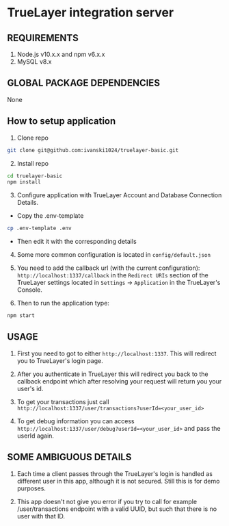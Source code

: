 # TrueLayer integration server

## REQUIREMENTS

1. Node.js v10.x.x and npm v6.x.x
2. MySQL v8.x 

## GLOBAL PACKAGE DEPENDENCIES

None

## How to setup application

1. Clone repo
```sh
git clone git@github.com:ivanski1024/truelayer-basic.git
```

2. Install repo

```sh
cd truelayer-basic
npm install
```

3. Configure application with TrueLayer Account and Database Connection Details. 

- Copy the .env-template 
```bash
cp .env-template .env
```

- Then edit it with the corresponding details

4. Some more common configuration is located in `config/default.json` 

5. You need to add the callback url (with the current configuration): `http://localhost:1337/callback` in the `Redirect URIs` section of the TrueLayer settings located in `Settings` -> `Application` in the TrueLayer's Console.

5. Then to run the application type:
```sh
npm start
```


## USAGE

1. First you need to got to either `http://localhost:1337`. This will redirect you to TrueLayer's login page.

2. After you authenticate in TrueLayer this will redirect you back to the callback endpoint which after resolving your request will return you your user's id. 

3. To get your transactions just call `http://localhost:1337/user/transactions?userId=<your_user_id>`

4. To get debug information you can access `http://localhost:1337/user/debug?userId=<your_user_id>` and pass the userId again.


## SOME AMBIGUOUS DETAILS

1. Each time a client passes through the TrueLayer's login is handled as different user in this app, although it is not secured. Still this is for demo purposes.

2. This app doesn't not give you error if you try to call for example /user/transactions endpoint with a valid UUID, but such that there is no user with that ID.
